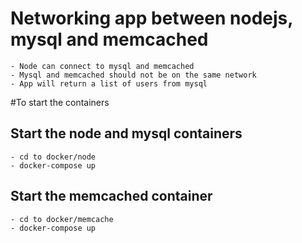# Networking app between nodejs, mysql and memcached
    - Node can connect to mysql and memcached
    - Mysql and memcached should not be on the same network
    - App will return a list of users from mysql

#To start the containers
## Start the node and mysql containers
    - cd to docker/node
    - docker-compose up

## Start the memcached container
    - cd to docker/memcache
    - docker-compose up